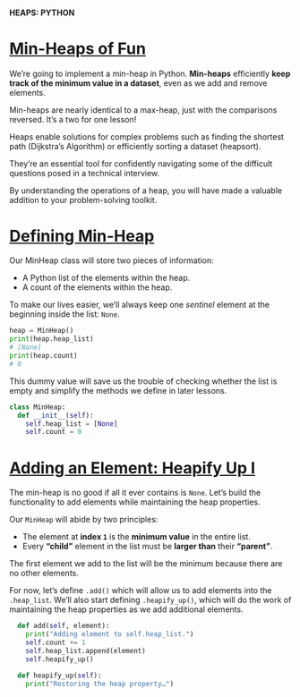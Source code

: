#### HEAPS: PYTHON

# [Min-Heaps of Fun](https://www.codecademy.com/courses/complex-data-structures/lessons/python-heaps/exercises/python-heaps-intro)

We’re going to implement a min-heap in Python. 
**Min-heaps** efficiently **keep track of the minimum value in a dataset**, even as we add and remove elements.

Min-heaps are nearly identical to a max-heap, just with the comparisons reversed. 
It’s a two for one lesson!

Heaps enable solutions for complex problems such as finding the shortest path (Dijkstra’s Algorithm) or efficiently sorting a dataset (heapsort).

They’re an essential tool for confidently navigating some of the difficult questions posed in a technical interview.

By understanding the operations of a heap, you will have made a valuable addition to your problem-solving toolkit.

# [Defining Min-Heap](https://www.codecademy.com/courses/complex-data-structures/lessons/python-heaps/exercises/python-heaps-heap)

Our MinHeap class will store two pieces of information:
* A Python list of the elements within the heap.
* A count of the elements within the heap.

To make our lives easier, we’ll always keep one *sentinel* element at the beginning inside the list: `None`.
```py
heap = MinHeap()
print(heap.heap_list)
# [None]
print(heap.count)
# 0
```
This dummy value will save us the trouble of checking whether the list is empty and simplify the methods we define in later lessons.
```py
class MinHeap:
  def __init__(self):
    self.heap_list = [None]
    self.count = 0
```

# [Adding an Element: Heapify Up I](https://www.codecademy.com/courses/complex-data-structures/lessons/python-heaps/exercises/python-heaps-heapify-up-i)

The min-heap is no good if all it ever contains is `None`. 
Let’s build the functionality to add elements while maintaining the heap properties.

Our `MinHeap` will abide by two principles:
* The element at **index `1`** is the **minimum value** in the entire list.
* Every **“child”** element in the list must be **larger than** their **“parent”**.

The first element we add to the list will be the minimum because there are no other elements. 

For now, let’s define `.add()` which will allow us to add elements into the `.heap_list`. 
We’ll also start defining `.heapify_up()`, which will do the work of maintaining the heap properties as we add additional elements.
```py
  def add(self, element):
    print("Adding element to self.heap_list.")
    self.count += 1
    self.heap_list.append(element)
    self.heapify_up()
```
```py
  def heapify_up(self):
    print("Restoring the heap property…")
```













